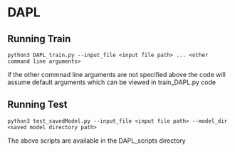# DAPL

## Running Train
```python3 DAPL_train.py --input_file <input file path> ... <other command line arguments>```

if the other commnad line arguments are not specified above the code will assume default arguments which can be viewed in train_DAPL.py code

## Running Test

```python3 test_savedModel.py --input_file <input file path> --model_dir <saved model directory path>```


The above scripts are available in the DAPL_scripts directory
